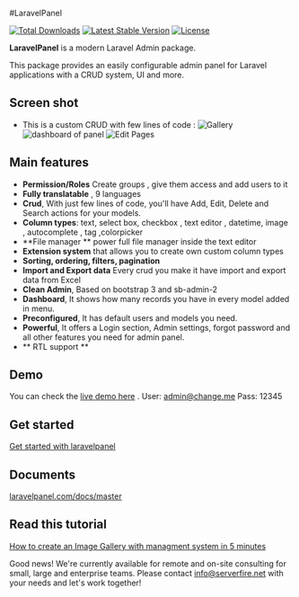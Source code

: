 #LaravelPanel

[![Total Downloads](https://poser.pugx.org/serverfireteam/panel/downloads.svg)](https://packagist.org/packages/serverfireteam/panel)
[![Latest Stable Version](https://poser.pugx.org/serverfireteam/panel/v/stable.svg)](https://packagist.org/packages/serverfireteam/panel)
[![License](https://poser.pugx.org/serverfireteam/panel/license.svg)](https://packagist.org/packages/serverfireteam/panel)

**LaravelPanel** is a modern Laravel Admin package. 

This package provides an easily configurable admin panel for Laravel applications with a CRUD system, UI and more.

## Screen shot 
- This is a custom CRUD with few lines of code :
![Gallery](http://laravelpanel.com/assets/img/create-gallery-2.png)
![dashboard of panel](https://raw.githubusercontent.com/serverfireteam/panel/master/public/img/serverfire-panel-dashboard.jpg)
![Edit Pages](https://raw.githubusercontent.com/serverfireteam/panel/master/public/img/serverfire-panel-crud-edit.jpg)

## Main features

- **Permission/Roles** Create groups , give them access and add users to it 
- **Fully translatable** , 9 languages
- **Crud**, With just few lines of code, you'll have Add, Edit, Delete and Search actions for your models.
- **Column types**: text, select box, checkbox , text editor , datetime, image , autocomplete  , tag ,colorpicker 
- **File manager ** power full file manager inside the text editor 
- **Extension system** that allows you to create own custom column types
- **Sorting, ordering, filters, pagination**
- **Import and Export data** Every  crud you make it have import and export data from Excel  
- **Clean Admin**, Based on bootstrap 3 and sb-admin-2 
- **Dashboard**, It shows how many records you have in every model added in menu.
- **Preconfigured**, It has default users and models you need.
- **Powerful**, It offers a Login section, Admin settings, forgot password and all other features you need for admin panel.
- ** RTL support **


## Demo 
You can check the [live demo here](http://demo.serverfire.net/panel) .
User: admin@change.me
Pass: 12345 

## Get started
[Get started with laravelpanel](http://laravelpanel.com/docs/master/get-started)

## Documents    
[laravelpanel.com/docs/master](http://laravelpanel.com/docs/master) 

## Read this tutorial
[How to create an Image Gallery with managment system in 5 minutes](http://laravelpanel.com/docs/master/create-gallery)

Good news! We're currently available for remote and on-site consulting for small, large and enterprise teams. Please contact info@serverfire.net with your needs and let's work together!


